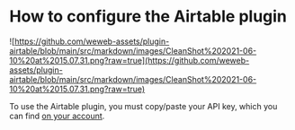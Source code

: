 # How to configure the Airtable plugin

![https://github.com/weweb-assets/plugin-airtable/blob/main/src/markdown/images/CleanShot%202021-06-10%20at%2015.07.31.png?raw=true](https://github.com/weweb-assets/plugin-airtable/blob/main/src/markdown/images/CleanShot%202021-06-10%20at%2015.07.31.png?raw=true)

To use the Airtable plugin, you must copy/paste your API key, which you can find <a href="https://airtable.com/account" target="_blank" class="ww-editor-link">on your account</a>.
